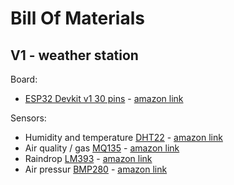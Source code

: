 # Bill Of Materials

## V1 - weather station
Board:
- [ESP32 Devkit v1 30 pins](https://www.espressif.com/sites/default/files/documentation/esp32_datasheet_en.pdf) - [amazon link](https://www.amazon.fr/gp/product/B07YKBY53C?psc=1)

Sensors:
- Humidity and temperature [DHT22](https://www.sparkfun.com/datasheets/Sensors/Temperature/DHT22.pdf) - [amazon link](https://www.amazon.fr/gp/product/B0BWMMBKL2?psc=1)
- Air quality / gas [MQ135](https://www.olimex.com/Products/Components/Sensors/Gas/SNS-MQ135/resources/SNS-MQ135.pdf) - [amazon link](https://www.amazon.fr/gp/product/B07CNR9K8P?psc=1)
- Raindrop [LM393](https://soldered.com/productdata/2016/01/Soldered_LM393_datasheet.pdf) - [amazon link](https://www.amazon.fr/gp/product/B017M1NJR0?psc=1)
- Air pressur [BMP280](https://cdn-shop.adafruit.com/datasheets/BST-BMP280-DS001-11.pdf) - [amazon link](https://www.amazon.fr/gp/product/B07D8TPVVY)
